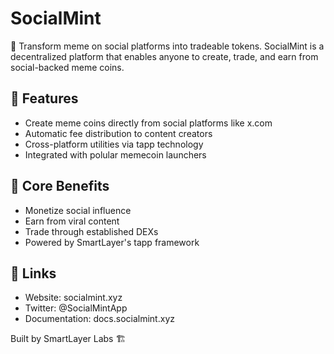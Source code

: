 # SocialMint

🌟 Transform meme on social platforms into tradeable tokens. SocialMint is a decentralized platform that enables anyone to create, trade, and earn from social-backed meme coins.

## 🚀 Features
- Create meme coins directly from social platforms like x.com
- Automatic fee distribution to content creators
- Cross-platform utilities via tapp technology
- Integrated with polular memecoin launchers

## 💎 Core Benefits
- Monetize social influence
- Earn from viral content
- Trade through established DEXs
- Powered by SmartLayer's tapp framework

## 🔗 Links
- Website: socialmint.xyz
- Twitter: @SocialMintApp
- Documentation: docs.socialmint.xyz

Built by SmartLayer Labs 🏗️

